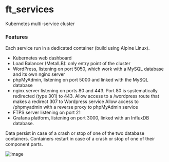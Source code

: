 # ft_services
Kubernetes multi-service cluster

### Features
Each service run in a dedicated container (build using Alpine Linux).

- Kubernetes web dashboard
- Load Balancer (MetalLB): only entry point of the cluster 
- WordPress, listening on port 5050, which work with a MySQL database and its own nginx server
- phpMyAdmin, listening on port 5000 and linked with the MySQL database
- nginx server listening on ports 80 and 443. Port 80 is systematically redirected (type 301) to 443. 
   Allow access to a /wordpress route that makes a redirect 307 to Wordpress service
   Allow access to /phpmyadmin with a reverse proxy to phpMyAdmin service
- FTPS server listening on port 21
- Grafana platform, listening on port 3000, linked with an InfluxDB database.

Data persist in case of a crash or stop of one of the two database containers.
Containers restart in case of a crash or stop of one of their component parts.

![image](https://user-images.githubusercontent.com/64405672/175894210-ad0f918c-67c4-414f-8a8e-4b65d2a76e37.png)
